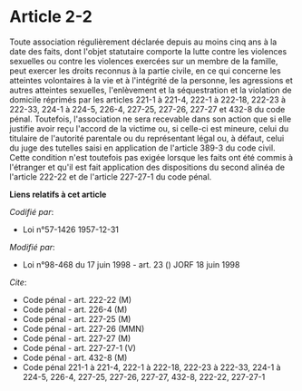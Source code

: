 # Article 2-2

Toute association régulièrement déclarée depuis au moins cinq ans à la date des faits, dont l'objet statutaire comporte la
lutte contre les violences sexuelles ou contre les violences exercées sur un membre de la famille, peut exercer les droits
reconnus à la partie civile, en ce qui concerne les atteintes volontaires à la vie et à l'intégrité de la personne, les
agressions et autres atteintes sexuelles, l'enlèvement et la séquestration et la violation de domicile réprimés par les
articles 221-1 à 221-4, 222-1 à 222-18, 222-23 à 222-33, 224-1 à 224-5, 226-4, 227-25, 227-26, 227-27 et 432-8 du code pénal.
Toutefois, l'association ne sera recevable dans son action que si elle justifie avoir reçu l'accord de la victime ou, si
celle-ci est mineure, celui du titulaire de l'autorité parentale ou du représentant légal ou, à défaut, celui du juge des
tutelles saisi en application de l'article 389-3 du code civil. Cette condition n'est toutefois pas exigée lorsque les faits
ont été commis à l'étranger et qu'il est fait application des dispositions du second alinéa de l'article 222-22 et de
l'article 227-27-1 du code pénal.

**Liens relatifs à cet article**

_Codifié par_:

  - Loi n°57-1426 1957-12-31

_Modifié par_:

  - Loi n°98-468 du 17 juin 1998 - art. 23 () JORF 18 juin 1998

_Cite_:

  - Code pénal - art. 222-22 (M)
  - Code pénal - art. 226-4 (M)
  - Code pénal - art. 227-25 (M)
  - Code pénal - art. 227-26 (MMN)
  - Code pénal - art. 227-27 (M)
  - Code pénal - art. 227-27-1 (V)
  - Code pénal - art. 432-8 (M)
  - Code pénal 221-1 à 221-4, 222-1 à 222-18, 222-23 à 222-33, 224-1 à 224-5, 226-4, 227-25, 227-26, 227-27, 432-8, 222-22, 227-27-1

